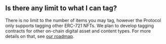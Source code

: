 ## Is there any limit to what I can tag?

There is no limit to the number of items you may tag, however the Protocol only
supports tagging other ERC-721 NFTs. We plan to develop tagging contracts for
other on-chain digital asset and content types. For more details on that, see
[our roadmap](https://docs.hashtag-protocol.org/essentials/roadmap.html).
